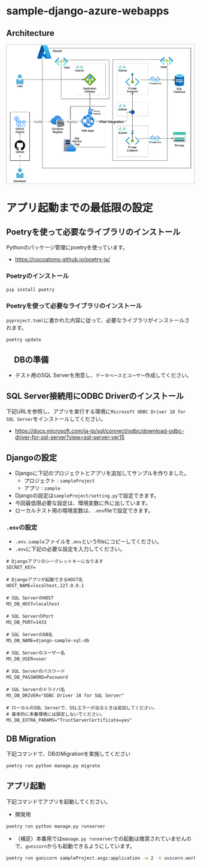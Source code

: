 # sample-django-azure-webapps

## Architecture

![](docs/Architecture.drawio.png)

# アプリ起動までの最低限の設定

## Poetryを使って必要なライブラリのインストール
Pythonのパッケージ管理にpoetryを使っています。
- https://cocoatomo.github.io/poetry-ja/

### Poetryのインストール
```sh
pip install poetry
```

### Poetryを使って必要なライブラリのインストール
`pyproject.toml`に書かれた内容に従って、必要なライブラリがインストールされます。
```sh
poetry update
```

## 　DBの準備
- テスト用のSQL Serverを用意し、`データベース`と`ユーザー`作成してください。

## SQL Server接続用にODBC Driverのインストール
下記URLを参照し、アプリを実行する環境に`Microsoft ODBC Driver 18 for SQL Server`をインストールしてください。
- https://docs.microsoft.com/ja-jp/sql/connect/odbc/download-odbc-driver-for-sql-server?view=sql-server-ver15


## Djangoの設定
- Djangoに下記のプロジェクトとアプリを追加してサンプルを作りました。
  - プロジェクト : `sampleProject`
  - アプリ : `sample`
- Djangoの設定は`sampleProject/setting.py`で設定できます。
- 今回最低限必要な設定は、環境変数に外に出しています。
- ローカルテスト用の環境変数は、`.env`fileで設定できます。

### `.env`の設定
- `.env.sample`ファイルを`.env`というfileにコピーしてください。
- `.env`に下記の必要な設定を入力してください。
```:.env
# Djangoアプリのシークレットキーになります
SECRET_KEY=

# Djangoアプリが起動できるHOST名
HOST_NAME=localhost,127.0.0.1

# SQL ServerのHOST
MS_DB_HOST=localhost

# SQL ServerのPort
MS_DB_PORT=1433

# SQL ServerのDB名
MS_DB_NAME=django-sample-sql-db

# SQL Serverのユーザー名
MS_DB_USER=user

# SQL Serverのパスワード
MS_DB_PASSWORD=Password

# SQL Serverのドライバ名
MS_DB_DRIVER="ODBC Driver 18 for SQL Server"

# ローカルのSQL Serverで、SSLエラーが出るときは追加してください。
# 基本的に本番環境には設定しないでください。
MS_DB_EXTRA_PARAMS="TrustServerCertificate=yes"
```

## DB Migration
下記コマンドで、DBのMigrationを実施してください
```sh
poetry run python manage.py migrate
```

## アプリ起動
下記コマンドでアプリを起動してください。
- 開発用
```sh
poetry run python manage.py runserver
```

- （補足）本番用では`manage.py runserver`での起動は推奨されていませんので、`gunicorn`からも起動できるようにしています。
```sh
poetry run gunicorn sampleProject.asgi:application -w 2 -k uvicorn.workers.UvicornWorker --bind 0.0.0.0:8000
```
